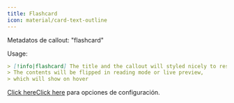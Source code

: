 ```yaml
---
title: Flashcard
icon: material/card-text-outline
---
```


Metadatos de callout: "flashcard"

Usage:

```md
> [!info|flashcard] The title and the callout will styled nicely to resemble a card
> The contents will be flipped in reading mode or live preview,
> which will show on hover
```

[Click here](../Style-Settings/Editor/Callouts/index.md#flashcard-callout)[Click here](../Style-Settings/Editor/Callouts/index.md#flashcard-callout) 
para opciones de configuración.
